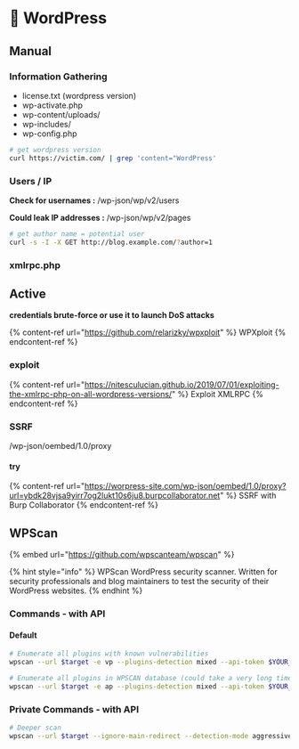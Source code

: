 # 🔷 WordPress
## Manual
### Information Gathering
* license.txt (wordpress version)
* wp-activate.php
* wp-content/uploads/
* wp-includes/
* wp-config.php

```bash
# get wordpress version
curl https://victim.com/ | grep 'content="WordPress'
```

### Users / IP
**Check for usernames :**
/wp-json/wp/v2/users

**Could leak IP addresses :**
/wp-json/wp/v2/pages

```bash
# get author name = potential user
curl -s -I -X GET http://blog.example.com/?author=1
```

### xmlrpc.php
## Active
**credentials brute-force or use it to launch DoS attacks** 

{% content-ref url="https://github.com/relarizky/wpxploit" %} WPXploit {% endcontent-ref %}
### exploit
{% content-ref url="https://nitesculucian.github.io/2019/07/01/exploiting-the-xmlrpc-php-on-all-wordpress-versions/" %} Exploit XMLRPC {% endcontent-ref %}

### SSRF
/wp-json/oembed/1.0/proxy

#### try
{% content-ref url="https://worpress-site.com/wp-json/oembed/1.0/proxy?url=ybdk28vjsa9yirr7og2lukt10s6ju8.burpcollaborator.net" %} SSRF with Burp Collaborator {% endcontent-ref %}


## WPScan
{% embed url="https://github.com/wpscanteam/wpscan" %}

{% hint style="info" %}
WPScan WordPress security scanner. Written for security professionals and blog maintainers to test the security of their WordPress websites.
{% endhint %}

### Commands - with API
#### Default

```bash
# Enumerate all plugins with known vulnerabilities
wpscan --url $target -e vp --plugins-detection mixed --api-token $YOUR_TOKEN

# Enumerate all plugins in WPSCAN database (could take a very long time)
wpscan --url $target -e ap --plugins-detection mixed --api-token $YOUR_TOKEN
```

### Private Commands - with API

```bash
# Deeper scan
wpscan --url $target --ignore-main-redirect --detection-mode aggressive --plugins-detection mixed --api-token $YOUR_TOKEN
```
